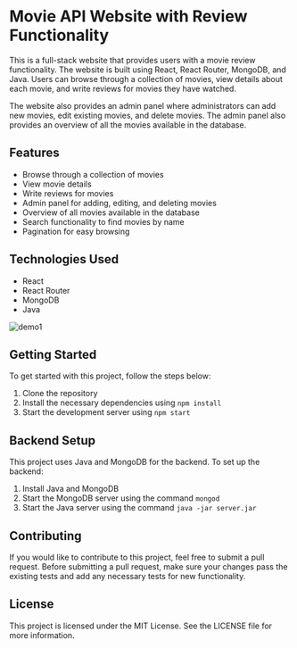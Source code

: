 # Movie API Website with Review Functionality

This is a full-stack website that provides users with a movie review functionality. The website is built using React, React Router, MongoDB, and Java. Users can browse through a collection of movies, view details about each movie, and write reviews for movies they have watched. 

The website also provides an admin panel where administrators can add new movies, edit existing movies, and delete movies. The admin panel also provides an overview of all the movies available in the database.

## Features

- Browse through a collection of movies
- View movie details
- Write reviews for movies
- Admin panel for adding, editing, and deleting movies
- Overview of all movies available in the database
- Search functionality to find movies by name
- Pagination for easy browsing

## Technologies Used

- React
- React Router
- MongoDB
- Java


![demo1](https://user-images.githubusercontent.com/43922158/220765283-33550b8e-a167-400a-8c1c-9a728037ae0c.gif)

## Getting Started

To get started with this project, follow the steps below:

1. Clone the repository
2. Install the necessary dependencies using `npm install`
3. Start the development server using `npm start`

## Backend Setup

This project uses Java and MongoDB for the backend. To set up the backend:

1. Install Java and MongoDB
2. Start the MongoDB server using the command `mongod`
3. Start the Java server using the command `java -jar server.jar`

## Contributing

If you would like to contribute to this project, feel free to submit a pull request. Before submitting a pull request, make sure your changes pass the existing tests and add any necessary tests for new functionality.

## License

This project is licensed under the MIT License. See the LICENSE file for more information.
